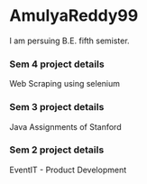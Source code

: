 # AmulyaReddy99

I am persuing B.E. fifth semister.

### Sem 4 project details
  Web Scraping using selenium

### Sem 3 project details
  Java Assignments of Stanford

### Sem 2 project details
  EventIT - Product Development
